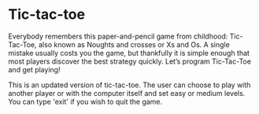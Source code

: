 # Tic-tac-toe
Everybody remembers this paper-and-pencil game from childhood: Tic-Tac-Toe, also known as Noughts and crosses or Xs and Os. A single mistake usually costs you the game, but thankfully it is simple enough that most players discover the best strategy quickly. Let’s program Tic-Tac-Toe and get playing!

This is an updated version of tic-tac-toe. The user can choose to play with another player or with the computer itself and set easy or medium levels. You can type 'exit' if you wish to quit the game.
